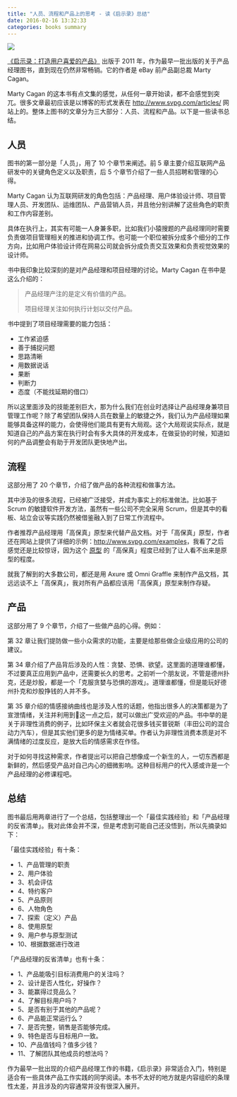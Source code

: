 ```yaml
---
title: "人员、流程和产品上的思考 - 读《启示录》总结"
date: 2016-02-16 13:32:33
categories: books summary
---
```


![](http://img12.360buyimg.com/n1/jfs/t640/134/203561693/178183/b1f2b244/54562358Nb9bef513.jpg)

[《启示录：打造用户喜爱的产品》](http://item.jd.com/10628082.html) 出版于 2011 年，作为最早一批出版的关于产品经理图书，直到现在仍然非常畅销。它的作者是 eBay 前产品副总裁 Marty Cagan。

Marty Cagan 的这本书有点文集的感觉，从任何一章开始读，都不会感觉到突兀。很多文章最初应该是以博客的形式发表在 <http://www.svpg.com/articles/> 网站上的。整体上图书的文章分为三大部分：人员、流程和产品。以下是一些读书总结。

## 人员

图书的第一部分是「人员」，用了 10 个章节来阐述。前 5 章主要介绍互联网产品研发中的关键角色定义以及职责，后 5 个章节介绍了一些人员招聘和管理的心得。

Marty Cagan 认为互联网研发的角色包括：产品经理、用户体验设计师、项目管理人员、开发团队、运维团队、产品营销人员，并且他分别讲解了这些角色的职责和工作内容差别。

具体在执行上，其实有可能一人身兼多职，比如我们小猿搜题的产品经理同时需要负责做项目管理相关的推进和协调工作。也可能一个职位被拆分成多个细分的工作方向，比如用户体验设计师在网易公司就会拆分成负责交互效果和负责视觉效果的设计师。

书中我印象比较深刻的是对产品经理和项目经理的讨论。Marty Cagan 在书中是这么介绍的：

> 产品经理产注的是定义有价值的产品。
>
> 项目经理关注如何执行计划以交付产品。

书中提到了项目经理需要的能力包括：

 * 工作紧迫感
 * 善于捕捉问题
 * 思路清晰
 * 用数据说话
 * 果断
 * 判断力
 * 态度（不能找延期的借口）

所以这里面涉及的技能差别巨大，那为什么我们在创业时选择让产品经理身兼项目管理工作呢？除了希望团队保持人员在数量上的敏捷之外，我们认为产品经理如果能够具备这样的能力，会使得他们能具有更有大局观。这个大局观说实际点，就是知道自己的产品方案在执行时会有多大具体的开发成本，在做妥协的时候，知道如何的产品调整会有助于开发团队更快地产出。

## 流程

这部分用了 20 个章节，介绍了做产品的各种流程和做事方法。

其中涉及的很多流程，已经被广泛接受，并成为事实上的标准做法。比如基于 Scrum 的敏捷软件开发方法，虽然有一些公司不完全采用 Scrum，但是其中的看板、站立会议等实践仍然被借鉴融入到了日常工作流程中。

作者推荐产品经理用「高保真」原型来代替产品文档。对于「高保真」原型，作者还在网站上提供了详细的示例：<http://www.svpg.com/examples>，我看了之后感觉还是比较惊讶，因为这个 [原型](http://www.svpg.com/assets/Files/Prototype.zip) 的「高保真」程度已经到了让人看不出来是原型的程度。

就我了解到的大多数公司，都还是用 Axure 或 Omni Graffle 来制作产品文档，其远远谈不上「高保真」，我对所有产品都应该用「高保真」原型来制作存疑。

## 产品

这部分用了 9 个章节，介绍了一些做产品的心得。例如：

第 32 章让我们提防做一些小众需求的功能，主要是给那些做企业级应用的公司的建议。

第 34 章介绍了产品背后涉及的人性：贪婪、恐惧、欲望。这里面的道理谁都懂，不过要真正应用到产品中，还需要长久的思考。之前听一个朋友说，不管是德州扑克，还是炒股，都是一个「克服贪婪与恐惧的游戏」。道理谁都懂，但是能玩好德州扑克和炒股挣钱的人并不多。

第 35 章介绍的情感接纳曲线也是涉及人性的话题，他指出很多人的决策都是为了宣泄情绪，关注并利用到这一点之后，就可以做出广受欢迎的产品。书中举的是关于非理性消费的例子，比如环保主义者就会花很多钱买普锐斯（丰田公司的混合动力汽车），但是其实他们更多的是为情绪买单。作者认为非理性消费本质是对不满情绪的过度反应，是放大后的情感需求在作怪。

对于如何寻找这种需求，作者提出可以把自己想像成一个新生的人，一切东西都是新鲜的，然后感受产品对自己内心的细微影响。这种目标用户的代入感或许是一个产品经理的必修课程吧。

## 总结

图书最后用两章进行了一个总结，包括整理出一个「最佳实践经验」和「产品经理的反省清单」。我对此体会并不深，但是考虑到可能自己还没悟到，所以先摘录如下：

「最佳实践经验」有十条：

 * 1、产品管理的职责
 * 2、用户体验
 * 3、机会评估
 * 4、特约客户
 * 5、产品原则
 * 6、人物角色
 * 7、探索（定义）产品
 * 8、使用原型
 * 9、用户参与原型测试
 * 10、根据数据进行改进


「产品经理的反省清单」也有十条：

 * 1、产品能吸引目标消费用户的关注吗？
 * 2、设计是否人性化，好操作？
 * 3、能赢得过竞品么？
 * 4、了解目标用户吗？
 * 5、是否有别于其他的产品呢？
 * 6、产品能正常运行么？
 * 7、是否完整，销售是否能够完成。
 * 9、特色是否与目标用户一致。
 * 10、产品值钱吗？值多少钱？
 * 11、了解团队其他成员的想法吗？

作为最早一批出现的介绍产品经理工作的书籍，《启示录》非常适合入门，特别是适合有一些具体产品工作实践的同学阅读。本书不太好的地方就是内容组织的条理性太差，并且涉及的内容通常并没有很深入展开。
